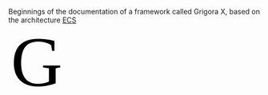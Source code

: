 Beginnings of the documentation of a framework called Grigora X, based on the architecture [ECS](https://en.wikipedia.org/wiki/Entity_component_system)

<svg width="120" height="120" viewBox="0 0 120 120" xmlns="http://www.w3.org/2000/svg"><text xml:space="preserve" style="font-size:142.752px;fill:#fff;stroke:#fff;stroke-width:1.487;paint-order:stroke fill markers" x="4.898" y="109.963"><tspan x="4.898" y="109.963" style="font-style:normal;font-variant:normal;font-weight:400;font-stretch:normal;font-size:142.752px;font-family:&quot;DM Sans&quot;;-inkscape-font-specification:&quot;DM Sans&quot;;fill:#000;stroke-width:1.487">G</tspan></text></svg>
